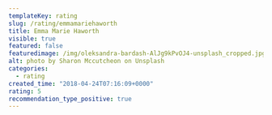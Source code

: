 ```yaml
---
templateKey: rating
slug: /rating/emmamariehaworth
title: Emma Marie Haworth
visible: true
featured: false
featuredimage: /img/oleksandra-bardash-AlJg9kPvOJ4-unsplash_cropped.jpg
alt: photo by Sharon Mccutcheon on Unsplash
categories:
  - rating
created_time: "2018-04-24T07:16:09+0000"
rating: 5
recommendation_type_positive: true
---
```

